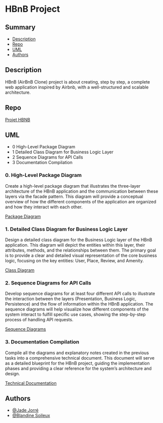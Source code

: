 # HBnB Project


## Summary
- [Description](#description)
- [Repo](#Repo)
- [UML](#UML)
- [Authors](#Authors)

## Description

HBnB (AirBnB Clone) project is about creating, step by step, a complete web application inspired by Airbnb, with a well-structured and scalable architecture.


## Repo

[Projet HBNB](https://github.com/JorreJ/holbertonschool-hbnb)


## UML
- 0 High-Level Package Diagram
- 1 Detailed Class Diagram for Business Logic Layer
- 2 Sequence Diagrams for API Calls
- 3 Documentation Compilation

### 0. High-Level Package Diagram
Create a high-level package diagram that illustrates the three-layer architecture of the HBnB application and the communication between these layers via the facade pattern. This diagram will provide a conceptual overview of how the different components of the application are organized and how they interact with each other.

[Package Diagram](https://github.com/JorreJ/holbertonschool-hbnb/blob/main/part_1/0-high_level_package_diagram.md)

### 1. Detailed Class Diagram for Business Logic Layer
Design a detailed class diagram for the Business Logic layer of the HBnB application. This diagram will depict the entities within this layer, their attributes, methods, and the relationships between them. The primary goal is to provide a clear and detailed visual representation of the core business logic, focusing on the key entities: User, Place, Review, and Amenity.

[Class Diagram](https://github.com/JorreJ/holbertonschool-hbnb/blob/main/part_1/1-detailed_class_diagram_for_business_logic_layer.md)



### 2. Sequence Diagrams for API Calls
Develop sequence diagrams for at least four different API calls to illustrate the interaction between the layers (Presentation, Business Logic, Persistence) and the flow of information within the HBnB application. The sequence diagrams will help visualize how different components of the system interact to fulfill specific use cases, showing the step-by-step process of handling API requests.

[Sequence Diagrams](https://github.com/JorreJ/holbertonschool-hbnb/blob/main/part_1/2-sequence_diagrams_for_API_calls.md)

### 3. Documentation Compilation

Compile all the diagrams and explanatory notes created in the previous tasks into a comprehensive technical document. This document will serve as a detailed blueprint for the HBnB project, guiding the implementation phases and providing a clear reference for the system’s architecture and design.

[Technical Documentation](https://github.com/JorreJ/holbertonschool-hbnb/blob/main/part_1/3-documentation_compilation.md)

## Authors

- [@Jade Jorré](https://github.com/JorreJ)
- [@Blandine Soileux](https://github.com/sira-djam)
